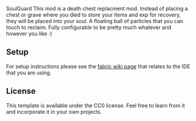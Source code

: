 SoulGuard
This mod is a death chest replacment mod. Instead of placing a chest or grave where you died to store your items and exp for recovery, they will be placed into your soul. A floating ball of particles that you can touch to reclaim. Fully configurable to be pretty much whatever and however you like :)
## Setup

For setup instructions please see the [fabric wiki page](https://fabricmc.net/wiki/tutorial:setup) that relates to the IDE that you are using.

## License

This template is available under the CC0 license. Feel free to learn from it and incorporate it in your own projects.
